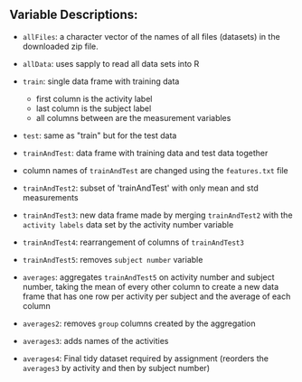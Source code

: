 ## Variable Descriptions:
* `allFiles`:  a character vector of the names of all files (datasets) in the downloaded zip file. 
* `allData`: uses sapply to read all data sets into R

* `train`: single data frame with training data
  - first column is the activity label
  - last column is the subject label
  - all columns between are the measurement variables
* `test`: same as "train" but for the test data

* `trainAndTest`: data frame with training data and test data together
* column names of `trainAndTest` are changed using the `features.txt` file

* `trainAndTest2`: subset of 'trainAndTest' with only mean and std measurements

* `trainAndTest3`: new data frame made by merging `trainAndTest2` with the `activity labels` data set by the activity number variable

* `trainAndTest4`: rearrangement of columns of `trainAndTest3`

* `trainAndTest5`: removes `subject number` variable

* `averages`: aggregates `trainAndTest5` on activity number and subject number, taking the mean of every other column to create a new data frame that has one row per activity per subject and the average of each column

* `averages2`: removes `group` columns created by the aggregation

* `averages3`: adds names of the activities

* `averages4`: Final tidy dataset required by assignment (reorders the `averages3` by activity and then by subject number)
